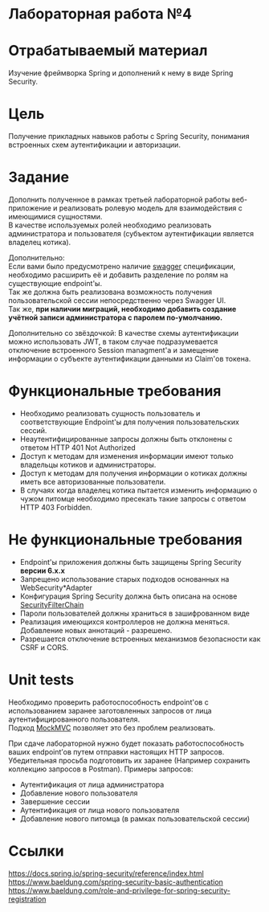 # Лабораторная работа №4

# Отрабатываемый материал

Изучение фреймворка Spring и дополнений к нему в виде Spring Security.

# Цель

Получение прикладных навыков работы c Spring Security, понимания встроенных схем аутентификации и авторизации.

# Задание

Дополнить полученное в рамках третьей лабораторной работы веб-приложение и реализовать ролевую модель для взаимодействия с имеющимися сущностями.  
В качестве используемых ролей необходимо реализовать администратора и пользователя (субъектом аутентификации является владелец котика).

Дополнительно:  
Если вами было предусмотрено наличие [swagger](https://springdoc.org/#getting-started) спецификации, необходимо расширить её и добавить разделение по ролям на существующие endpoint'ы.  
Так же должна быть реализована возможность получения пользовательской сессии непосредственно через Swagger UI.   
Так же, **при наличии миграций, необходимо добавить создание учётной записи администратора с паролем по-умолчанию.**

Дополнительно со звёздочкой:
В качестве схемы аутентификации можно использовать JWT, в таком случае подразумевается отключение встроенного Session managment'a и замещение информации о субъекте аутентификации данными из Claim'ов токена.

# Функциональные требования

- Необходимо реализовать сущность пользователь и соответствующие Endpoint'ы для получения пользовательских сессий.
- Неаутентифицированные запросы должны быть отклонены с ответом HTTP 401 Not Authorized
- Доступ к методам для изменения информации имеют только владельцы котиков и администраторы.
- Доступ к методам для получения информации о котиках должны иметь все авторизованные пользователи.
- В случаях когда владелец котика пытается изменить информацию о чужом питомце необходимо пресекать такие запросы с ответом HTTP 403 Forbidden.

# Не функциональные требования

- Endpoint'ы приложения должны быть защищены Spring Security **версии 6.x.x**
- Запрещено использование старых подходов основанных на WebSecurity*Adapter
- Конфигурация Spring Security должна быть описана на основе [SecurityFilterChain](https://docs.spring.io/spring-security/reference/servlet/architecture.html)
- Пароли пользователей должны храниться в зашифрованном виде
- Реализация имеющихся контроллеров не должна меняться. Добавление новых аннотаций - разрешено.
- Разрешается отключение встроенных механизмов безопасности как CSRF и CORS.

# Unit tests

Необходимо проверить работоспособность endpoint'ов с использованием заранее заготовленных запросов от лица аутентифицированного пользователя.  
Подход [MockMVC](https://docs.spring.io/spring-security/reference/servlet/test/mockmvc/authentication.html) позволяет это без проблем реализовать.

При сдаче лабораторной нужно будет показать работоспособность ваших endpoint’ов путем отправки настоящих HTTP запросов.  
Убедительная просьба подготовить их заранее (Например сохранить коллекцию запросов в Postman).
Примеры запросов:
- Аутентификация от лица администратора
- Добавление нового пользователя
- Завершение сессии
- Аутентификация от лица нового пользователя
- Добавление нового питомца (в рамках пользовательской сессии)

# Ссылки

https://docs.spring.io/spring-security/reference/index.html  
https://www.baeldung.com/spring-security-basic-authentication  
https://www.baeldung.com/role-and-privilege-for-spring-security-registration  